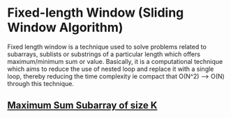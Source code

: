 # Fixed-length Window (Sliding Window Algorithm)
Fixed length window is a technique used to solve problems related to subarrays, sublists or substrings of a particular length which offers maximum/minimum sum or value. Basically, it is a computational technique which aims to reduce the use of nested loop and replace it with a single loop, thereby reducing the time complexity ie compact that O(N^2) --> O(N) through this technique.


## [Maximum Sum Subarray of size K](Maximum%20Sum%20Subarray%20(K)/README.md)